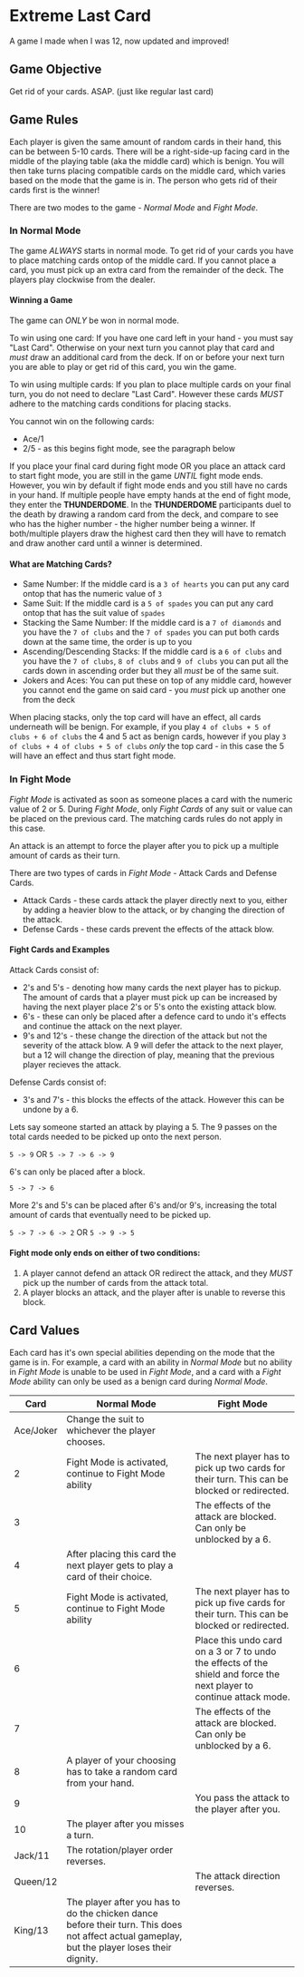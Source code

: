 # Extreme Last Card

A game I made when I was 12, now updated and improved!

## Game Objective
Get rid of your cards. ASAP. (just like regular last card)

## Game Rules

Each player is given the same amount of random cards in their hand, this can be between 5-10 cards. There will be a right-side-up facing card in the middle of the playing table (aka the middle card) which is benign. You will then take turns placing compatible cards on the middle card, which varies based on the mode that the game is in. The person who gets rid of their cards first is the winner!

There are two modes to the game - *Normal Mode* and *Fight Mode*.

### In Normal Mode
The game *ALWAYS* starts in normal mode. To get rid of your cards you have to place matching cards ontop of the middle card. If you cannot place a card, you must pick up an extra card from the remainder of the deck. The players play clockwise from the dealer. <br> 

#### Winning a Game
The game can *ONLY* be won in normal mode. 

To win using one card:
If you have one card left in your hand - you must say "Last Card". Otherwise on your next turn you cannot play that card and *must* draw an additional card from the deck. If on or before your next turn you are able to play or get rid of this card, you win the game.

To win using multiple cards:
If you plan to place multiple cards on your final turn, you do not need to declare "Last Card". However these cards *MUST* adhere to the matching cards conditions for placing stacks.

You cannot win on the following cards:
- Ace/1
- 2/5 - as this begins fight mode, see the paragraph below

If you place your final card during fight mode OR you place an attack card to start fight mode, you are still in the game *UNTIL* fight mode ends. However, you win by default if fight mode ends and you still have no cards in your hand. If multiple people have empty hands at the end of fight mode, they enter the **THUNDERDOME**. In the **THUNDERDOME** participants duel to the death by drawing a random card from the deck, and compare to see who has the higher number - the higher number being a winner. If both/multiple players draw the highest card then they will have to rematch and draw another card until a winner is determined.

#### What are Matching Cards?

- Same Number: If the middle card is a `3 of hearts` you can put any card ontop that has the numeric value of `3`
- Same Suit: If the middle card is a `5 of spades` you can put any card ontop that has the suit value of `spades`
- Stacking the Same Number: If the middle card is a `7 of diamonds` and you have the `7 of clubs` and the `7 of spades` you can put both cards down at the same time, the order is up to you
- Ascending/Descending Stacks: If the middle card is a `6 of clubs` and you have the `7 of clubs`, `8 of clubs` and `9 of clubs` you can put all the cards down in ascending order but they all <i>must</i> be of the same suit. 
- Jokers and Aces: You can put these on top of any middle card, however you cannot end the game on said card - you <i>must</i> pick up another one from the deck

When placing stacks, only the top card will have an effect, all cards underneath will be benign. For example, if you play `4 of clubs + 5 of clubs + 6 of clubs` the 4 and 5 act as benign cards, however if you play `3 of clubs + 4 of clubs + 5 of clubs` *only* the top card - in this case the 5 will have an effect and thus start fight mode.

### In Fight Mode

<i>Fight Mode</i> is activated as soon as someone places a card with the numeric value of 2 or 5. During <i>Fight Mode</i>, only <i>Fight Cards</i> of any suit or value can be placed on the previous card. The matching cards rules do not apply in this case. 

An attack is an attempt to force the player after you to pick up a multiple amount of cards as their turn.

There are two types of cards in *Fight Mode* - Attack Cards and Defense Cards.

- Attack Cards - these cards attack the player directly next to you, either by adding a heavier blow to the attack, or by changing the direction of the attack.
- Defense Cards - these cards prevent the effects of the attack blow.

#### Fight Cards and Examples

Attack Cards consist of:
- 2's and 5's - denoting how many cards the next player has to pickup. The amount of cards that a player must pick up can be increased by having the next player place 2's or 5's onto the existing attack blow.
- 6's - these can only be placed after a defence card to undo it's effects and continue the attack on the next player.
- 9's and 12's - these change the direction of the attack but not the severity of the attack blow. A 9 will defer the attack to the next player, but a 12 will change the direction of play, meaning that the previous player recieves the attack.

Defense Cards consist of:
- 3's and 7's - this blocks the effects of the attack. However this can be undone by a 6.

Lets say someone started an attack by playing a 5. The 9 passes on the total cards needed to be picked up onto the next person.

`5 -> 9` OR `5 -> 7 -> 6 -> 9`

6's can only be placed after a block.

`5 -> 7 -> 6`

More 2's and 5's can be placed after 6's and/or 9's, increasing the total amount of cards that eventually need to be picked up.

`5 -> 7 -> 6 -> 2` OR `5 -> 9 -> 5`

#### Fight mode only ends on either of two conditions:
1) A player cannot defend an attack OR redirect the attack, and they *MUST* pick up the number of cards from the attack total.
2) A player blocks an attack, and the player after is unable to reverse this block. 

## Card Values

Each card has it's own special abilities depending on the mode that the game is in. For example, a card with an ability in *Normal Mode* but no ability in *Fight Mode* is unable to be used in *Fight Mode*, and a card with a *Fight Mode* ability can only be used as a benign card during *Normal Mode*.

| Card     | Normal Mode      | Fight Mode  |
| ------------- | ------------- | ------------- |
| Ace/Joker | Change the suit to whichever the player chooses. | |
| 2 | Fight Mode is activated, continue to Fight Mode ability | The next player has to pick up two cards for their turn. This can be blocked or redirected. |
| 3 | | The effects of the attack are blocked. Can only be unblocked by a 6. |
| 4 | After placing this card the next player gets to play a card of their choice. | |
| 5 | Fight Mode is activated, continue to Fight Mode ability | The next player has to pick up five cards for their turn. This can be blocked or redirected. |
| 6 | | Place this undo card on a 3 or 7 to undo the effects of the shield and force the next player to continue attack mode. |
| 7 | | The effects of the attack are blocked. Can only be unblocked by a 6. |
| 8 | A player of your choosing has to take a random card from your hand. | |
| 9 | | You pass the attack to the player after you. |
| 10 | The player after you misses a turn. | |
| Jack/11 | The rotation/player order reverses. | |
| Queen/12 | | The attack direction reverses. |
| King/13 | The player after you has to do the chicken dance before their turn. This does not affect actual gameplay, but the player loses their dignity. | |
